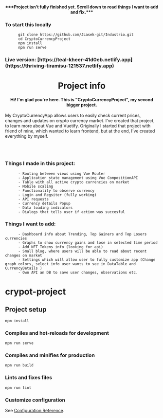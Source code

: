 <h4 align="center">***Project isn't fully finished yet. Scroll down to read things I want to add and fix.***</h4>
<h3>To start this locally</h3>

          git clone https://github.com/JLasek-git/Industrio.git
          cd CryptoCurrencyProject
          npm install
          npm run serve
          
<h3>Live version: [https://teal-kheer-41d0eb.netlify.app](https://thriving-tiramisu-121537.netlify.app)</h3>

<h1 align="center">Project info</h1>

<h4 align="center">Hi! I'm glad you're here. This is "CryptoCurrencyProject", my second bigger project.</h6>
<p>My CryptoCurrencyApp allows users to easily check current prices, changes and updates on crypto currency market. I've created that project, to learn more about Vue and Vuetify. Originally I started that project with friend of mine, which wanted to learn frontend, but at the end, I've created everything by myself.</p> 

<br />
<br />

<h3> Things I made in this project: </h3>
  
          - Routing between views using Vue Router
          - Application state management using Vue CompositionAPI
          - Table with all active crypto currencies on market
          - Mobile scaling
          - Functionality to observe currency
          - Login and Regsiter (fully working)
          - API requests
          - Currency details Popup
          - Data loading indicators
          - Dialogs that tells user if action was succesful
              
<h3> Things I want to add: </h3>
          
          - Dashboard info about Trending, Top Gainers and Top Losers currencies
          - Graphs to show currency gains and lose in selected time period
          - Add NFT Tokens info (looking for api)
          - Small blog, where users will be able to read about recent changes on market
          - Settings which will allow user to fully customize app (Change graph colors, select info user wants to see in DataTable and CurrencyDetails )
          - Own API an DB to save user changes, observations etc.
      



# crypot-project

## Project setup
```
npm install
```

### Compiles and hot-reloads for development
```
npm run serve
```

### Compiles and minifies for production
```
npm run build
```

### Lints and fixes files
```
npm run lint
```

### Customize configuration
See [Configuration Reference](https://cli.vuejs.org/config/).
